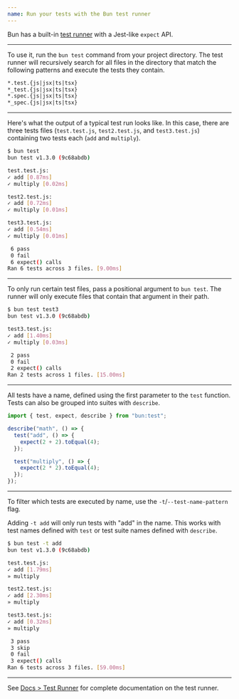 ```yaml
---
name: Run your tests with the Bun test runner
---
```


Bun has a built-in [test runner](https://bun.sh/docs/cli/test) with a Jest-like `expect` API.

---

To use it, run the `bun test` command from your project directory. The test runner will recursively search for all files in the directory that match the following patterns and execute the tests they contain.

```txt
*.test.{js|jsx|ts|tsx}
*_test.{js|jsx|ts|tsx}
*.spec.{js|jsx|ts|tsx}
*_spec.{js|jsx|ts|tsx}
```

---

Here's what the output of a typical test run looks like. In this case, there are three tests files (`test.test.js`, `test2.test.js`, and `test3.test.js`) containing two tests each (`add` and `multiply`).

```sh
$ bun test
bun test v1.3.0 (9c68abdb)

test.test.js:
✓ add [0.87ms]
✓ multiply [0.02ms]

test2.test.js:
✓ add [0.72ms]
✓ multiply [0.01ms]

test3.test.js:
✓ add [0.54ms]
✓ multiply [0.01ms]

 6 pass
 0 fail
 6 expect() calls
Ran 6 tests across 3 files. [9.00ms]
```

---

To only run certain test files, pass a positional argument to `bun test`. The runner will only execute files that contain that argument in their path.

```sh
$ bun test test3
bun test v1.3.0 (9c68abdb)

test3.test.js:
✓ add [1.40ms]
✓ multiply [0.03ms]

 2 pass
 0 fail
 2 expect() calls
Ran 2 tests across 1 files. [15.00ms]
```

---

All tests have a name, defined using the first parameter to the `test` function. Tests can also be grouped into suites with `describe`.

```ts
import { test, expect, describe } from "bun:test";

describe("math", () => {
  test("add", () => {
    expect(2 + 2).toEqual(4);
  });

  test("multiply", () => {
    expect(2 * 2).toEqual(4);
  });
});
```

---

To filter which tests are executed by name, use the `-t`/`--test-name-pattern` flag.

Adding `-t add` will only run tests with "add" in the name. This works with test names defined with `test` or test suite names defined with `describe`.

```sh
$ bun test -t add
bun test v1.3.0 (9c68abdb)

test.test.js:
✓ add [1.79ms]
» multiply

test2.test.js:
✓ add [2.30ms]
» multiply

test3.test.js:
✓ add [0.32ms]
» multiply

 3 pass
 3 skip
 0 fail
 3 expect() calls
Ran 6 tests across 3 files. [59.00ms]
```

---

See [Docs > Test Runner](https://bun.sh/docs/cli/test) for complete documentation on the test runner.
